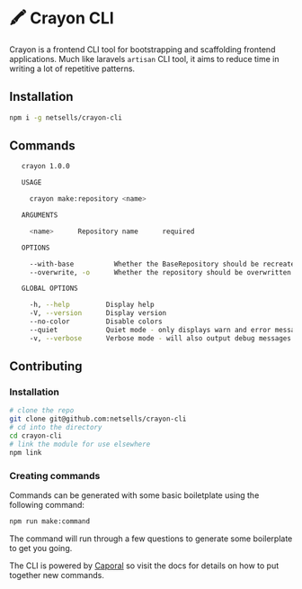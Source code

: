 # 🖍 Crayon CLI

Crayon is a frontend CLI tool for bootstrapping and scaffolding frontend applications. Much like laravels `artisan` CLI tool, it aims to reduce time in writing a lot of repetitive patterns.

## Installation

```bash
npm i -g netsells/crayon-cli
```

## Commands

```bash
   crayon 1.0.0 

   USAGE

     crayon make:repository <name>

   ARGUMENTS

     <name>      Repository name      required      

   OPTIONS

     --with-base          Whether the BaseRepository should be recreated.                 optional      
     --overwrite, -o      Whether the repository should be overwritten if it exists.      optional      

   GLOBAL OPTIONS

     -h, --help         Display help                                      
     -V, --version      Display version                                   
     --no-color         Disable colors                                    
     --quiet            Quiet mode - only displays warn and error messages
     -v, --verbose      Verbose mode - will also output debug messages    

```

## Contributing

### Installation

```bash
# clone the repo
git clone git@github.com:netsells/crayon-cli
# cd into the directory
cd crayon-cli
# link the module for use elsewhere
npm link
```

### Creating commands

Commands can be generated with some basic boiletplate using the following command:

```bash
npm run make:command
```

The command will run through a few questions to generate some boilerplate to get you going.

The CLI is powered by [Caporal](https://github.com/mattallty/Caporal.js) so visit the docs for details on how to put together new commands.

